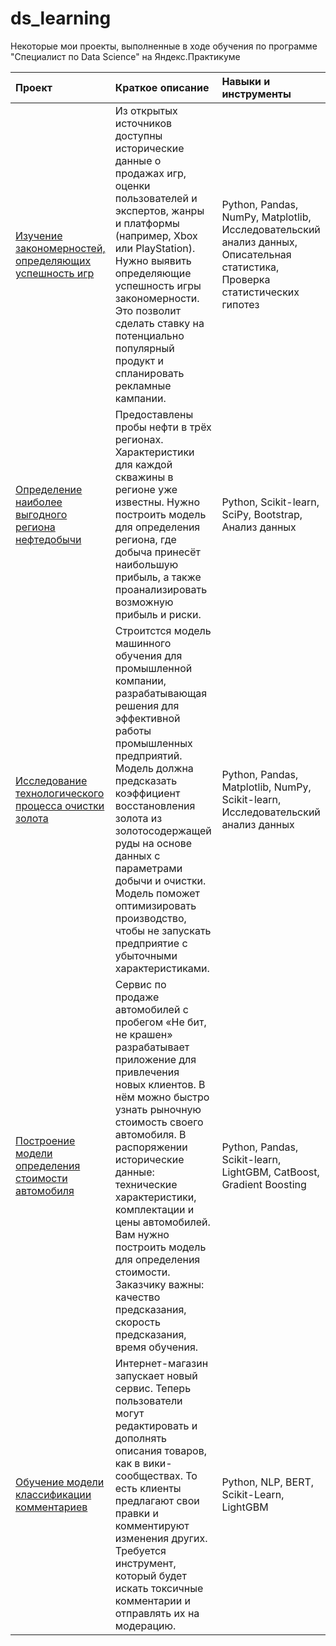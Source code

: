 # ds_learning
Некоторые мои проекты, выполненные в ходе обучения по программе "Специалист по Data Science" на Яндекс.Практикуме


| Проект | Краткое описание | Навыки и инструменты |
| :---------------------- | :---------------------- | :---------------------- |
| [Изучение закономерностей, определяющих успешность игр](https://github.com/funkyabe/ds_learning/blob/main/Video%20games%20sales%20analysis/belodedov_36ds_module1_final_git.ipynb) | Из открытых источников доступны исторические данные о продажах игр, оценки пользователей и экспертов, жанры и платформы (например, Xbox или PlayStation). Нужно выявить определяющие успешность игры закономерности. Это позволит сделать ставку на потенциально популярный продукт и спланировать рекламные кампании. | Python, Pandas, NumPy, Matplotlib, Исследовательский анализ данных, Описательная статистика, Проверка статистических гипотез |
| [Определение наиболее выгодного региона нефтедобычи](https://github.com/funkyabe/ds_learning/blob/main/Machine%20Learning%20in%20Business/belodedov_36ds_ml_in_business_git.ipynb) | Предоставлены пробы нефти в трёх регионах. Характеристики для каждой скважины в регионе уже известны. Нужно построить модель для определения региона, где добыча принесёт наибольшую прибыль, а также проанализировать возможную прибыль и риски. | Python, Scikit-learn, SciPy, Bootstrap, Анализ данных |
| [Исследование технологического процесса очистки золота](https://github.com/funkyabe/ds_learning/blob/main/ML%20for%20Gold%20Recovery/belodedov_36ds_module2_final_git.ipynb) | Строитстся модель машинного обучения для промышленной компании, разрабатывающая решения для эффективной работы промышленных предприятий. Модель должна предсказать коэффициент восстановления золота из золотосодержащей руды на основе данных с параметрами добычи и очистки. Модель поможет оптимизировать производство, чтобы не запускать предприятие с убыточными характеристиками. | Python, Pandas, Matplotlib, NumPy, Scikit-learn, Исследовательский анализ данных |
| [Построение модели определения стоимости автомобиля](https://github.com/funkyabe/ds_learning/blob/main/Numerical%20Analysis/belodedov_36ds_num_methods_git.ipynb) | Сервис по продаже автомобилей с пробегом «Не бит, не крашен» разрабатывает приложение для привлечения новых клиентов. В нём можно быстро узнать рыночную стоимость своего автомобиля. В распоряжении исторические данные: технические характеристики, комплектации и цены автомобилей. Вам нужно построить модель для определения стоимости. Заказчику важны: качество предсказания, скорость предсказания, время обучения. | Python, Pandas, Scikit-learn, LightGBM, CatBoost, Gradient Boosting |
| [Обучение модели классификации комментариев](https://github.com/funkyabe/ds_learning/blob/main/NLP%20project%20with%20BERT/belodedov_36ds_texts_ml_git.ipynb) | Интернет-магазин запускает новый сервис. Теперь пользователи могут редактировать и дополнять описания товаров, как в вики-сообществах. То есть клиенты предлагают свои правки и комментируют изменения других. Требуется инструмент, который будет искать токсичные комментарии и отправлять их на модерацию. | Python, NLP, BERT, Scikit-Learn, LightGBM |



